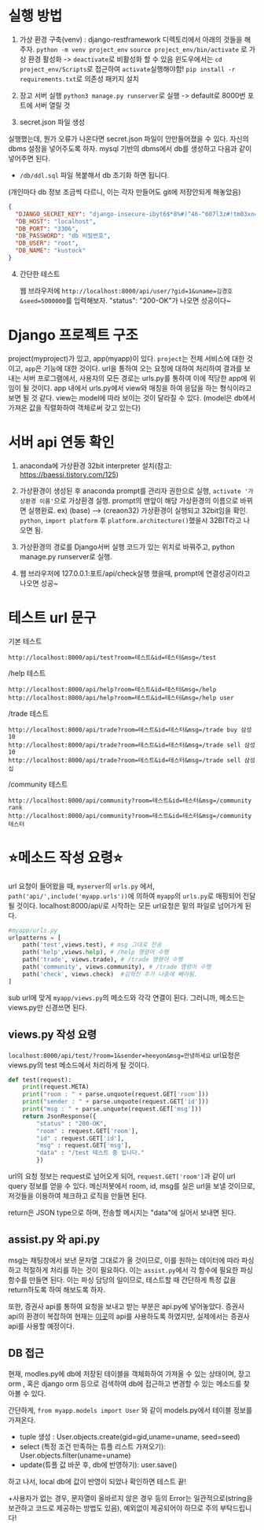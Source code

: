 # 실행 방법

1. 가상 환경 구축(venv) : django-restframework 디렉토리에서 아래의 것들을 해주자.
   `python -m venv project_env`
   `source project_env/bin/activate` 로 가상 환경 활성화 -> `deactivate`로 비활성화 할 수 있음
   윈도우에서는 `cd project_env/Scripts`로 접근하여 `activate`실행해야함!
   `pip install -r requirements.txt`로 의존성 패키지 설치

2. 장고 서버 실행
   `python3 manage.py runserver`로 실행 -> default로 8000번 포트에 서버 열릴 것

3. secret.json 파일 생성

실행했는데, 뭔가 오류가 나온다면 secret.json 파일이 안만들어졌을 수 있다. 자신의 dbms 설정을 넣어주도록 하자. mysql 기반의 dbms에서 db를 생성하고 다음과 같이 넣어주면 된다.

- `/db/ddl.sql` 파일 복붙해서 db 초기화 하면 됩니다.

(개인마다 db 정보 조금씩 다르니, 이는 각자 만들어도 git에 저장안되게 해놓았음)

```json
{
  "DJANGO_SECRET_KEY": "django-insecure-ibyt6$*8%#)^46-^607l3z#!tm03xn=_2&==mg5ix0hd!u1_e6",
  "DB_HOST": "localhost",
  "DB_PORT": "3306",
  "DB_PASSWORD": "db 비밀번호",
  "DB_USER": "root",
  "DB_NAME": "kustock"
}
```

4. 간단한 테스트

   웹 브라우저에 `http://localhost:8000/api/user/?gid=1&uname=김경호&seed=5000000`를 입력해보자. "status": "200-OK"가 나오면 성공이다~

# Django 프로젝트 구조

project(myproject)가 있고, app(myapp)이 있다. `project`는 전체 서비스에 대한 것이고, `app`은 기능에 대한 것이다. url을 통하여 오는 요청에 대하여 처리하여 결과를 보내는 서버 프로그램에서, 사용자의 모든 경로는 urls.py를 통하여 이에 적당한 app에 위임이 될 것이다. app 내에서 urls.py에서 view와 매칭을 하여 응답을 하는 형식이라고 보면 될 것 같다. view는 model에 따라 보이는 것이 달라질 수 있다. (model은 db에서 가져온 값을 직렬화하여 객체로써 갖고 있는다)

# 서버 api 연동 확인

1. anaconda에 가상환경 32bit interpreter 설치(참고: https://baessi.tistory.com/125)

2. 가상환경이 생성된 후 anaconda prompt를 관리자 권한으로 실행, `activate '가상환경 이름'`으로 가상환경 실행.
   prompt의 맨앞이 해당 가상환경의 이름으로 바뀌면 실행완료. ex) (base) --> (creaon32)
   가상환경이 실행되고 32bit임을 확인. `python`, `import platform` 후 `platform.architecture()`했을시 32BIT라고 나오면 됨.

3. 가상환경의 경로를 Django서버 실행 코드가 있는 위치로 바꿔주고, python manage.py runserver로 실행.

4. 웹 브라우저에 127.0.0.1:포트/api/check실행 했을때, prompt에 연결성공이라고 나오면 성공~

# 테스트 url 문구

기본 테스트

```
http://localhost:8000/api/test?room=테스트&id=테스터&msg=/test
```

/help 테스트

```
http://localhost:8000/api/help?room=테스트&id=테스터&msg=/help
http://localhost:8000/api/help?room=테스트&id=테스터&msg=/help user
```

/trade 테스트

```
http://localhost:8000/api/trade?room=테스트&id=테스터&msg=/trade buy 삼성 10
http://localhost:8000/api/trade?room=테스트&id=테스터&msg=/trade sell 삼성 10
http://localhost:8000/api/trade?room=테스트&id=테스터&msg=/trade sell 삼성 십
```

/community 테스트

```
http://localhost:8000/api/community?room=테스트&id=테스터&msg=/community rank
http://localhost:8000/api/community?room=테스트&id=테스터&msg=/community 테스터
```

# ⭐️메소드 작성 요령⭐️

url 요청이 들어왔을 때, `myserver`의 `urls.py` 에서, `path('api/',include('myapp.urls'))`에 의하여 `myapp`의 `urls.py`로 매핑되어 전달될 것이다. localhost:8000/api/로 시작하는 모든 url요청은 밑의 파일로 넘어가게 된다.

```python
#myapp/urls.py
urlpatterns = [
    path('test',views.test), # msg 그대로 전송
    path('help',views.help), # /help 명령어 수행
    path('trade', views.trade), # /trade 명령어 수행
    path('community', views.community), # /trade 명령어 수행
    path('check', views.check)  #김혁진 추가 나중에 빼야됨.
]

```

sub url에 맞게 `myapp/views.py`의 메소드와 각각 연결이 된다. 그러니까, 메소드는 views.py만 신경쓰면 된다.

## views.py 작성 요령

`localhost:8000/api/test/?room=1&sender=heeyon&msg=안녕하세요` url요청은 views.py의 test 메소드에서 처리하게 될 것이다.

```python
def test(request):
    print(request.META)
    print("room : " + parse.unquote(request.GET['room']))
    print("sender : " + parse.unquote(request.GET['id']))
    print("msg : " + parse.unquote(request.GET['msg']))
    return JsonResponse({
        "status" : "200-OK",
        "room" : request.GET['room'],
        "id" : request.GET['id'],
        "msg" : request.GET['msg'],
        "data" : "/test 테스트 중 입니다."
        })
```

url의 요청 정보는 request로 넘어오게 되어, `request.GET['room']`과 같이 url query 정보를 얻을 수 있다. 메신저봇에서 room, id, msg를 실은 url을 보낼 것이므로, 저것들을 이용하여 체크하고 로직을 만들면 된다.

return은 JSON type으로 하며, 전송할 메시지는 "data"에 실어서 보내면 된다.

## assist.py 와 api.py

msg는 채팅창에서 보낸 문자열 그대로가 올 것이므로, 이를 원하는 데이터에 따라 파싱하고 적절하게 처리를 하는 것이 필요하다. 이는 `assist.py`에서 각 함수에 필요한 파싱함수를 만들면 된다. 이는 파싱 담당의 일이므로, 테스트할 때 간단하게 특정 값을 return하도록 하여 해보도록 하자.

또한, 증권사 api를 통하여 요청을 보내고 받는 부분은 api.py에 넣어놓았다. 증권사 api의 환경이 복잡하여 현재는 [이곳](https://www.data.go.kr/iim/api/selectAPIAcountView.do#/%EA%B8%88%EC%9C%B5%EC%9C%84%EC%9B%90%ED%9A%8C_%EC%A3%BC%EC%8B%9D%EC%8B%9C%EC%84%B8%EC%A0%95%EB%B3%B4/getStockPriceInfo)의 api를 사용하도록 하였지만, 실제에서는 증권사 api를 사용할 예정이다.

## DB 접근

현재, modles.py에 db에 저장된 테이블을 객체화하여 가져올 수 있는 상태이며, 장고 orm , 혹은 django orm 등으로 검색하여 db에 접근하고 변경할 수 있는 메소드를 찾아볼 수 있다.

간단하게, `from myapp.models import User` 와 같이 models.py에서 테이블 정보를 가져온다.

- tuple 생성 : User.objects.create(gid=gid,uname=uname, seed=seed)
- select (특정 조건 만족하는 튜플 리스트 가져오기): User.objects.filter(uname=uname)
- update(튜플 값 바꾼 후, db에 반영하기): user.save()

하고 나서, local db에 값이 반영이 되었나 확인하면 테스트 끝!

+사용자가 없는 경우, 문자열이 올바르지 않은 경우 등의 Error는 일관적으로(string을 보관하고 코드로 제공하는 방법도 있음), 예외없이 제공되어야 하므로 주의 부탁드립니다!
